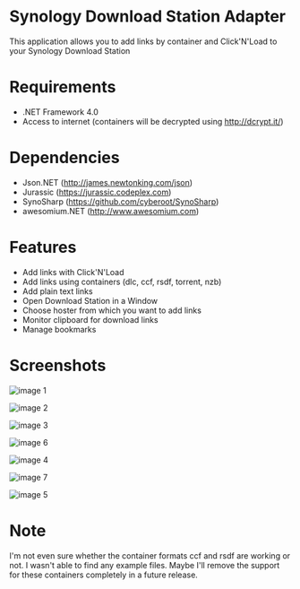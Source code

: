 Synology Download Station Adapter
==============================
This application allows you to add links by container and Click'N'Load to your Synology Download Station

Requirements
==============================
* .NET Framework 4.0
* Access to internet (containers will be decrypted using http://dcrypt.it/)

Dependencies
==============================
* Json.NET (http://james.newtonking.com/json)
* Jurassic (https://jurassic.codeplex.com)
* SynoSharp (https://github.com/cyberoot/SynoSharp)
* awesomium.NET (http://www.awesomium.com)

Features
==============================
* Add links with Click'N'Load
* Add links using containers (dlc, ccf, rsdf, torrent, nzb) 
* Add plain text links
* Open Download Station in a Window
* Choose hoster from which you want to add links
* Monitor clipboard for download links
* Manage bookmarks

Screenshots
==============================
![image 1](https://cloud.githubusercontent.com/assets/9296618/6581856/e9f9d3d2-c759-11e4-8f3b-0639b822160c.png)

![image 2](https://cloud.githubusercontent.com/assets/9296618/6581854/e9f93184-c759-11e4-9ccb-4caca1dd75fb.png)

![image 3](https://cloud.githubusercontent.com/assets/9296618/5239629/c3b21fa0-78e8-11e4-8f23-c09ff3f14ac8.png)

![image 6](https://cloud.githubusercontent.com/assets/9296618/5271394/3eeea0a8-7a74-11e4-8c72-e4b26fc2f64f.png)

![image 4](https://cloud.githubusercontent.com/assets/9296618/6581853/e9f86dee-c759-11e4-9744-70835bc67a05.png)

![image 7](https://cloud.githubusercontent.com/assets/9296618/6581855/e9f93706-c759-11e4-8640-de8d958a78c5.png)

![image 5](https://cloud.githubusercontent.com/assets/9296618/5695030/1dc6cf64-998b-11e4-9d58-d0da801d61c8.png)


Note
==============================
I'm not even sure whether the container formats ccf and rsdf are working or not. I wasn't able to find any example files. Maybe I'll remove the support for these containers completely in a future release.
